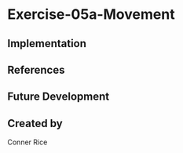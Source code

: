 # Exercise-05a-Movement


## Implementation

## References

## Future Development

## Created by
Conner Rice
